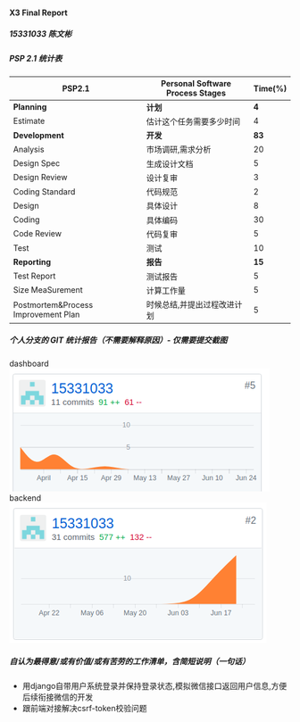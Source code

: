#### X3 Final Report
##### 15331033 陈文彬
##### PSP 2.1 统计表
|PSP2.1|Personal Software Process Stages|Time(%)|
|-|-|-|
|<b>Planning<b>|<b>计划<b>|<b>4<b>
|Estimate|估计这个任务需要多少时间|4
|<b>Development<b>|<b>开发<b>|<b>83<b>
|Analysis|市场调研,需求分析|20
|Design Spec|生成设计文档|5
|Design Review|设计复审|3
|Coding Standard|代码规范|2
|Design|具体设计|8
|Coding|具体编码|30
|Code Review|代码复审|5
|Test|测试|10 
|<b>Reporting<b>|<b>报告<b>|<b>15<b>
|Test Report|测试报告|5
|Size MeaSurement|计算工作量|5
|Postmortem&Process Improvement Plan|时候总结,并提出过程改进计划|5
##### 个人分支的 GIT 统计报告（不需要解释原因）- 仅需要提交截图
dashboard
![Alt text](./image/1530328477371.png)
backend
![Alt text](./image/1530328553538.png)
##### 自认为最得意/或有价值/或有苦劳的工作清单，含简短说明（一句话）
- 用django自带用户系统登录并保持登录状态,模拟微信接口返回用户信息,方便后续衔接微信的开发
- 跟前端对接解决csrf-token校验问题
